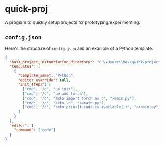 # quick-proj

A program to quickly setup projects for prototyping/experimenting.

## `config.json`

Here's the structure of `config.json` and an example of a Python template.

```json
{
  "base_project_instantiation_directory": "C:\\Users\\Me\\quick-projects",
  "templates": [
    {
      "template_name": "Python",
      "editor_override": null,
      "init_steps": [
        ["cmd", "/c", "uv init"],
        ["cmd", "/c", "uv add torch"],
        ["cmd", "/c", "echo import torch as t", ">main.py"],
        ["cmd", "/c", "echo \n", ">>main.py"],
        ["cmd", "/c", "echo print(t.cuda.is_available())", ">>main.py"]
      ]
    }
  ],
  "editor": {
    "command": ["code"]
  }
}
```